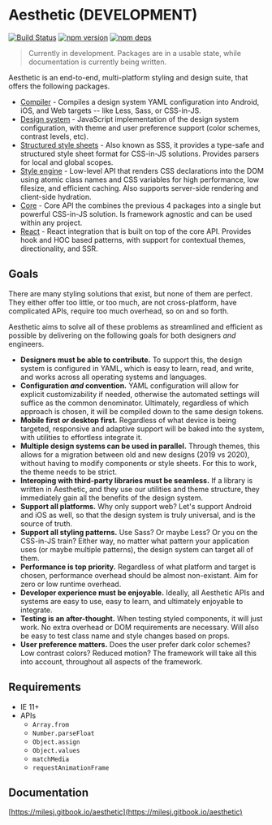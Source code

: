 # Aesthetic (DEVELOPMENT)

[![Build Status](https://github.com/aesthetic-suite/framework/workflows/Build/badge.svg)](https://github.com/aesthetic-suite/framework/actions?query=branch%3Amaster)
[![npm version](https://badge.fury.io/js/%40aesthetic%core.svg)](https://www.npmjs.com/package/@aesthetic/core)
[![npm deps](https://david-dm.org/aesthetic-suite/framework.svg?path=packages/core)](https://www.npmjs.com/package/@aesthetic/core)

> Currently in development. Packages are in a usable state, while documentation is currently being
> written.

Aesthetic is an end-to-end, multi-platform styling and design suite, that offers the following
packages.

- [Compiler](./packages/compiler) - Compiles a design system YAML configuration into Android, iOS,
  and Web targets -- like Less, Sass, or CSS-in-JS.
- [Design system](./packages/system) - JavaScript implementation of the design system configuration,
  with theme and user preference support (color schemes, contrast levels, etc).
- [Structured style sheets](./packages/sss) - Also known as SSS, it provides a type-safe and
  structured style sheet format for CSS-in-JS solutions. Provides parsers for local and global
  scopes.
- [Style engine](./packages/style) - Low-level API that renders CSS declarations into the DOM using
  atomic class names and CSS variables for high performance, low filesize, and efficient caching.
  Also supports server-side rendering and client-side hydration.
- [Core](./packages/core) - Core API the combines the previous 4 packages into a single but powerful
  CSS-in-JS solution. Is framework agnostic and can be used within any project.
- [React](./packages/react) - React integration that is built on top of the core API. Provides hook
  and HOC based patterns, with support for contextual themes, directionality, and SSR.

## Goals

There are many styling solutions that exist, but none of them are perfect. They either offer too
little, or too much, are not cross-platform, have complicated APIs, require too much overhead, so on
and so forth.

Aesthetic aims to solve all of these problems as streamlined and efficient as possible by delivering
on the following goals for both designers _and_ engineers.

- **Designers must be able to contribute.** To support this, the design system is configured in
  YAML, which is easy to learn, read, and write, and works across all operating systems and
  languages.
- **Configuration _and_ convention.** YAML configuration will allow for explicit customizability if
  needed, otherwise the automated settings will suffice as the common denominator. Ultimately,
  regardless of which approach is chosen, it will be compiled down to the same design tokens.
- **Mobile first _or_ desktop first.** Regardless of what device is being targeted, responsive and
  adaptive support will be baked into the system, with utilities to effortless integrate it.
- **Multiple design systems can be used in parallel.** Through themes, this allows for a migration
  between old and new designs (2019 vs 2020), without having to modify components or style sheets.
  For this to work, the theme needs to be strict.
- **Interoping with third-party libraries must be seamless.** If a library is written in Aesthetic,
  and they use our utilities and theme structure, they immediately gain all the benefits of the
  design system.
- **Support all platforms.** Why only support web? Let's support Android and iOS as well, so that
  the design system is truly universal, and is the source of truth.
- **Support all styling patterns.** Use Sass? Or maybe Less? Or you on the CSS-in-JS train? Either
  way, no matter what pattern your application uses (or maybe multiple patterns), the design system
  can target all of them.
- **Performance is top priority.** Regardless of what platform and target is chosen, performance
  overhead should be almost non-existant. Aim for zero or low runtime overhead.
- **Developer experience must be enjoyable.** Ideally, all Aesthetic APIs and systems are easy to
  use, easy to learn, and ultimately enjoyable to integrate.
- **Testing is an after-thought.** When testing styled components, it will just work. No extra
  overhead or DOM requirements are necessary. Will also be easy to test class name and style changes
  based on props.
- **User preference matters.** Does the user prefer dark color schemes? Low contrast colors? Reduced
  motion? The framework will take all this into account, throughout all aspects of the framework.

## Requirements

- IE 11+
- APIs
  - `Array.from`
  - `Number.parseFloat`
  - `Object.assign`
  - `Object.values`
  - `matchMedia`
  - `requestAnimationFrame`

## Documentation

[https://milesj.gitbook.io/aesthetic](https://milesj.gitbook.io/aesthetic)
